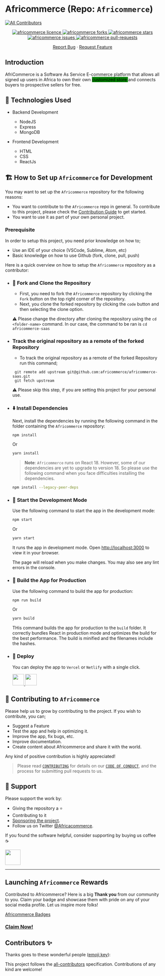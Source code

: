 # Africommerce (Repo: `Africommerce`)

<!-- ALL-CONTRIBUTORS-BADGE:START - Do not remove or modify this section -->

[![All Contributors](https://img.shields.io/badge/all_contributors-2-orange.svg?style=flat-square)](#contributors-)

<!-- ALL-CONTRIBUTORS-BADGE:END -->



<!-- PROJECT-BADGES -->
<p align="center">
  <a href="https://github.com/iamkelv/africommerce/blob/main/LICENSE" target="blank">
<img src="https://img.shields.io/github/license/iamkelv/africommerce?style=flat-square" alt="africommerce licence" />
</a>
<a href="https://github.com/iamkelv/africommerce/fork" target="blank">
<img src="https://img.shields.io/github/forks/iamkelv/africommerce?style=flat-square" alt="africommerce forks"/>
</a>
<a href="https://github.com/iamkelv/africommerce/stargazers" target="blank">
<img src="https://img.shields.io/github/stars/iamkelv/africommerce?style=flat-square" alt="africommerce stars"/>
</a>
<a href="https://github.com/iamkelv/africommerce/issues" target="blank">
<img src="https://img.shields.io/github/issues/iamkelv/africommerce?style=flat-square" alt="africommerce issues"/>
</a>
<a href="https://github.com/iamkelv/africommerce/pulls" target="blank">
<img src="https://img.shields.io/github/issues-pr/iamkelv/africommerce?style=flat-square" alt="africommerce pull-requests"/>
</a>
</p>

<p align="center">
    <a href="https://github.com/iamkelv/africommerce/issues/new/choose">Report Bug</a>
    ·
    <a href="https://github.com/iamkelv/africommerce/issues/new/choose">Request Feature</a>
</p>


## Introduction

<p> AfriCommerce is a Software As Service E-commerce platform that allows all signed up users in Africa to own their own <mark style="background-color:green">customized store </mark>  and connects buyers to prospective sellers for free. </p>

<p align="center">
  <a href="https://github.com/iamkelv/africommerce" target="blank">
</a>

## 🧰 Technologies Used

- Backend Development
  - NodeJS 
  - Express
  - MongoDB
  
- Frontend Development
  - HTML 
  - CSS
  - ReactJs


## 🏗️ How to Set up `Africommerce` for Development

You may want to set up the `Africommerce` repository for the following reasons:

- You want to contribute to the `Africommerce` repo in general. To contribute to this project, please check the [Contribution Guide](./CONTRIBUTING.md) to get started.
- You want to use it as part of your own personal project.

### Prerequisite

In order to setup this project, you need prior knowledge on how to;
  - Use an IDE of your choice (VSCode, Sublime, Atom, etc)
  - Basic knowledge on how to use Github (fork, clone, pull, push)
  
Here is a quick overview on how to setup the `Africommerce` repository as a contributor:

- ### 🍴 Fork and Clone the Repository
  
  - First, you need to fork the `Africommerce` repository by clicking the `Fork` button on the top right corner of the repository. 
  - Next, you clone the forked repository by clicking the `code` button and then selecting the clone option.
  
  ⚠️ Please change the directory after cloning the repository using the ` cd <folder-name> ` command. In our case, the command to be ran is  `cd africommerce-saas`


- ### Track the original repository as a remote of the forked Repository
  - To track the original repository as a remote of the forked Repository run this command;
   ```
    git remote add upstream git@github.com:africommerce/africommerce-saas.git
    git fetch upstream
   ```
  ⚠️ Please skip this step, if you are setting this project for your personal use.

- ### ⬇️ Install Dependencies
   Next, install the dependencies by running the following command in the folder containing the  `Africommerce` repository:
   ```bash
   npm install 
   ```
   Or
   ```bash
   yarn install 
   ```
   > **Note**: `Africommerce` runs on React 18. However, some of our dependencies are yet to upgrade to version 18. So please use the following command when you face difficulties installing the dependencies.
   ```bash
   npm install --legacy-peer-deps
   ```


- ### 🦄 Start the Development Mode

  Use the following command to start the app in the development mode:

  ```bash
  npm start
  ```

  Or

  ```bash
  yarn start
  ```

  It runs the app in development mode. Open [http://localhost:3000](http://localhost:3000) to view it in your browser.

  The page will reload when you make changes. You may also see any lint errors in the console.

- ### 🧱 Build the App for Production

  Use the following command to build the app for production:

  ```bash
  npm run build
  ```

  Or

  ```bash
  yarn build
  ```

  THis command builds the app for production to the `build` folder. It correctly bundles React in production mode and optimizes the build for the best performance. The build is minified and the filenames include the hashes.

- ### 🚀 Deploy

  You can deploy the app to `Vercel` or `Netlify` with a single click.

  <a href="https://vercel.com/new/project?template=https://github.com/iamkelv/africommerce/">
  <img src="https://vercel.com/button" height="37.5px" />
  </a>
  <a href="https://app.netlify.com/start/deploy?repository=https://github.com/iamkelv/africommerce/">
  <img src="https://www.netlify.com/img/deploy/button.svg" height="37.5px" />
  </a>


## 🤝 Contributing to `Africommerce`

Please help us to grow by contributing to the project. If you wish to contribute, you can;

- Suggest a Feature
- Test the app and help in optimizing it.
- Improve the app, fix bugs, etc.
- Improve documentation.
- Create content about Africommerce and share it with the world.

Any kind of positive contribution is highly appreciated! 

> Please read [`CONTRIBUTING`](CONTRIBUTING.md) for details on our [`CODE OF CONDUCT`](CODE_OF_CONDUCT.md), and the process for submitting pull requests to us.


<!-- Support -->
## 🙏 Support

Please support the work by:

- Giving the repository a ⭐
- Contributing to it
- [Sponsoring the project](https://../CONTRIBUTING.md/). 
- Follow us on Twitter [@Africacommerce](https://twitter.com/).


If you found the software helpful, consider supporting by buying us coffee ☕

<a href="https://www.buymeacoffee.com/">
    <img src="https://cdn.buymeacoffee.com/buttons/v2/default-yellow.png" height="50px">
</a>

---


## Launching `Africommerce` Rewards

Contributed to Africommerce? Here is a big **Thank you** from our community to you.
Claim your badge and showcase them with pride on any of your social media profile.
Let us inspire more folks!

[Africommerce Badges](https://aviyel.com/assets/uploads/rewards/share/project/43/512share.png)

### **[Claim Now!](https://aviyel.com/projects/43/africoommerce/rewards)**



## Contributors ✨

Thanks goes to these wonderful people ([emoji key](https://allcontributors.org/docs/en/emoji-key)):

<!-- ALL-CONTRIBUTORS-LIST:START - Do not remove or modify this section -->
<!-- prettier-ignore-start -->
<!-- markdownlint-disable -->

  
<!-- markdownlint-restore -->
<!-- prettier-ignore-end -->

<!-- ALL-CONTRIBUTORS-LIST:END -->

This project follows the [all-contributors](https://github.com/all-contributors/all-contributors) specification. Contributions of any kind are welcome!

